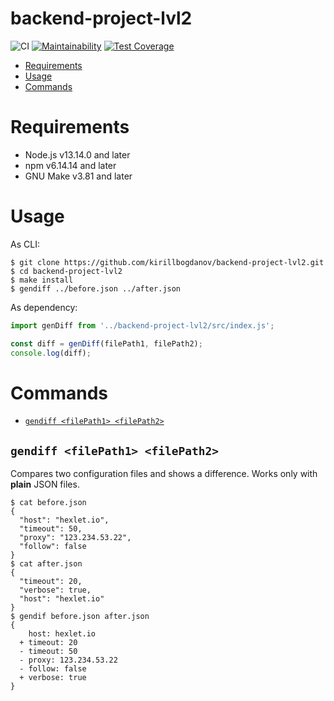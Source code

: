 backend-project-lvl2
=====================

![CI](https://github.com/kirillbogdanov/backend-project-lvl2/workflows/CI/badge.svg)
[![Maintainability](https://api.codeclimate.com/v1/badges/fca0e8017190ee29d60d/maintainability)](https://codeclimate.com/github/kirillbogdanov/backend-project-lvl2/maintainability)
[![Test Coverage](https://api.codeclimate.com/v1/badges/fca0e8017190ee29d60d/test_coverage)](https://codeclimate.com/github/kirillbogdanov/backend-project-lvl2/test_coverage)

* [Requirements](#requirements)
* [Usage](#usage)
* [Commands](#commands)

# Requirements
- Node.js v13.14.0 and later
- npm v6.14.14 and later
- GNU Make v3.81 and later

# Usage
As CLI:
```shell
$ git clone https://github.com/kirillbogdanov/backend-project-lvl2.git
$ cd backend-project-lvl2
$ make install
$ gendiff ../before.json ../after.json
```
As dependency:
```js
import genDiff from '../backend-project-lvl2/src/index.js';

const diff = genDiff(filePath1, filePath2);
console.log(diff);
```

# Commands
* [`gendiff <filePath1> <filePath2>`](#gendiff-filepath1-filepath2)

## `gendiff <filePath1> <filePath2>`

Compares two configuration files and shows a difference. Works only with **plain** JSON files.

```shell
$ cat before.json
{
  "host": "hexlet.io",
  "timeout": 50,
  "proxy": "123.234.53.22",
  "follow": false
}
$ cat after.json
{
  "timeout": 20,
  "verbose": true,
  "host": "hexlet.io"
}
$ gendif before.json after.json
{
    host: hexlet.io
  + timeout: 20
  - timeout: 50
  - proxy: 123.234.53.22
  - follow: false
  + verbose: true
}
```
